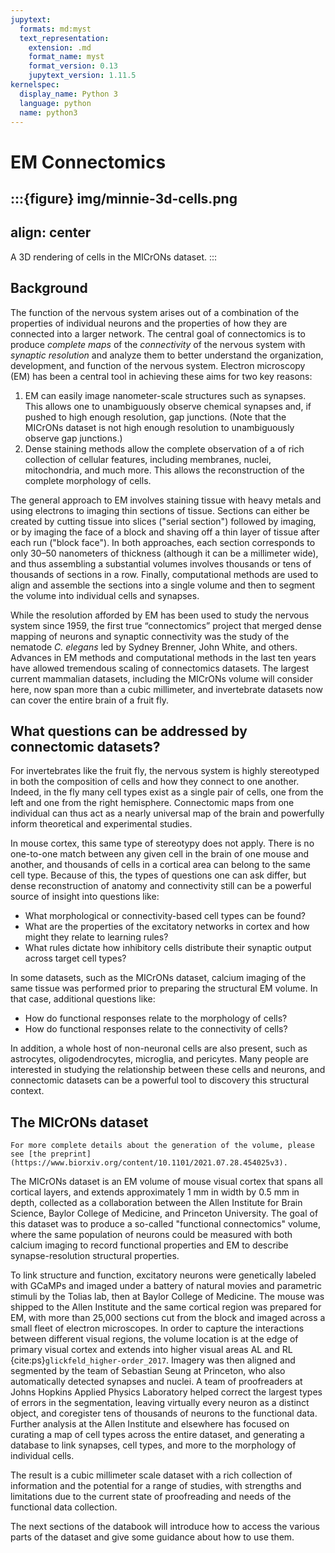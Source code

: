 ```yaml
---
jupytext:
  formats: md:myst
  text_representation:
    extension: .md
    format_name: myst
    format_version: 0.13
    jupytext_version: 1.11.5
kernelspec:
  display_name: Python 3
  language: python
  name: python3
---
```


# EM Connectomics

:::{figure} img/minnie-3d-cells.png
---
align: center
---
A 3D rendering of cells in the MICrONs dataset.
:::

## Background
The function of the nervous system arises out of a combination of the properties of individual neurons and the properties of how they are connected into a larger network.
The central goal of connectomics is to produce *complete maps* of the *connectivity* of the nervous system with *synaptic resolution* and analyze them to better understand the organization, development, and function of the nervous system.
Electron microscopy (EM) has been a central tool in achieving these aims for two key reasons:
1) EM can easily image nanometer-scale structures such as synapses. This allows one to unambiguously observe chemical synapses and, if pushed to high enough resolution, gap junctions. (Note that the MICrONs dataset is not high enough resolution to unambiguously observe gap junctions.)
2) Dense staining methods allow the complete observation of a of rich collection of cellular features, including membranes, nuclei, mitochondria, and much more. This allows the reconstruction of the complete morphology of cells.

The general approach to EM involves staining tissue with heavy metals and using electrons to imaging thin sections of tissue.
Sections can either be created by cutting tissue into slices ("serial section") followed by imaging, or by imaging the face of a block and shaving off a thin layer of tissue after each run ("block face").
In both approaches, each section corresponds to only 30–50 nanometers of thickness (although it can be a millimeter wide), and thus assembling a substantial volumes involves thousands or tens of thousands of sections in a row.
Finally, computational methods are used to align and assemble the sections into a single volume and then to segment the volume into individual cells and synapses.

While the resolution afforded by EM has been used to study the nervous system since 1959, the first true “connectomics” project that merged dense mapping of neurons and synaptic connectivity was the study of the nematode *C. elegans* led by Sydney Brenner, John White, and others.
Advances in EM methods and computational methods in the last ten years have allowed tremendous scaling of connectomics datasets.
The largest current mammalian datasets, including the MICrONs volume will consider here, now span more than a cubic millimeter, and invertebrate datasets now can cover the entire brain of a fruit fly.

## What questions can be addressed by connectomic datasets?
For invertebrates like the fruit fly, the nervous system is highly stereotyped in both the composition of cells and how they connect to one another.
Indeed, in the fly many cell types exist as a single pair of cells, one from the left and one from the right hemisphere.
Connectomic maps from one individual can thus act as a nearly universal map of the brain and powerfully inform theoretical and experimental studies.

In mouse cortex, this same type of stereotypy does not apply.
There is no one-to-one match between any given cell in the brain of one mouse and another, and thousands of cells in a cortical area can belong to the same cell type.
Because of this, the types of questions one can ask differ, but dense reconstruction of anatomy and connectivity still can be a powerful source of insight into questions like:
* What morphological or connectivity-based cell types can be found?
* What are the properties of the excitatory networks in cortex and how might they relate to learning rules?
* What rules dictate how inhibitory cells distribute their synaptic output across target cell types?

In some datasets, such as the MICrONs dataset, calcium imaging of the same tissue was performed prior to preparing the structural EM volume.
In that case, additional questions like:
* How do functional responses relate to the morphology of cells?
* How do functional responses relate to the connectivity of cells?

In addition, a whole host of non-neuronal cells are also present, such as astrocytes, oligodendrocytes, microglia, and pericytes.
Many people are interested in studying the relationship between these cells and neurons, and connectomic datasets can be a powerful tool to discovery this structural context.

## The MICrONs dataset

```{note}
For more complete details about the generation of the volume, please see [the preprint](https://www.biorxiv.org/content/10.1101/2021.07.28.454025v3).
```

The MICrONs dataset is an EM volume of mouse visual cortex that spans all cortical layers, and extends approximately 1 mm in width by 0.5 mm in depth, collected as a collaboration between the Allen Institute for Brain Science, Baylor College of Medicine, and Princeton University.
The goal of this dataset was to produce a so-called "functional connectomics" volume, where the same population of neurons could be measured with both calcium imaging to record functional properties and EM to describe synapse-resolution structural properties.

To link structure and function, excitatory neurons were genetically labeled with GCaMPs and imaged under a battery of natural movies and parametric stimuli by the Tolias lab, then at Baylor College of Medicine.
The mouse was shipped to the Allen Institute and the same cortical region was prepared for EM, with more than 25,000 sections cut from the block and imaged across a small fleet of electron microscopes.
In order to capture the interactions between different visual regions, the volume location is at the edge of primary visual cortex and extends into higher visual areas AL and RL {cite:ps}`glickfeld_higher-order_2017`.
Imagery was then aligned and segmented by the team of Sebastian Seung at Princeton, who also automatically detected synapses and nuclei.
A team of proofreaders at Johns Hopkins Applied Physics Laboratory helped correct the largest types of errors in the segmentation, leaving virtually every neuron as a distinct object, and coregister tens of thousands of neurons to the functional data.
Further analysis at the Allen Institute and elsewhere has focused on curating a map of cell types across the entire dataset, and generating a database to link synapses, cell types, and more to the morphology of individual cells.

The result is a cubic millimeter scale dataset with a rich collection of information and the potential for a range of studies, with strengths and limitations due to the current state of proofreading and needs of the functional data collection.

The next sections of the databook will introduce how to access the various parts of the dataset and give some guidance about how to use them.

